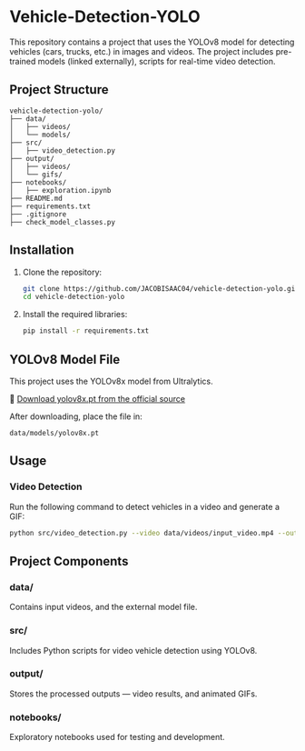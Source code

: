 # Vehicle-Detection-YOLO

This repository contains a project that uses the YOLOv8 model for detecting vehicles (cars, trucks, etc.) in images and videos. The project includes pre-trained models (linked externally), scripts for real-time video detection.

## Project Structure

```
vehicle-detection-yolo/
├── data/
│   ├── videos/
│   └── models/
├── src/
│   ├── video_detection.py
├── output/
│   ├── videos/
│   └── gifs/
├── notebooks/
│   ├── exploration.ipynb
├── README.md
├── requirements.txt
├── .gitignore
├── check_model_classes.py
```

## Installation

1. Clone the repository:
   ```bash
   git clone https://github.com/JACOBISAAC04/vehicle-detection-yolo.git
   cd vehicle-detection-yolo
   ```

2. Install the required libraries:
   ```bash
   pip install -r requirements.txt
   ```

## YOLOv8 Model File

This project uses the YOLOv8x model from Ultralytics.

🔗 [Download yolov8x.pt from the official source](https://github.com/ultralytics/assets/releases/latest)

After downloading, place the file in:

```
data/models/yolov8x.pt
```

## Usage

### Video Detection

Run the following command to detect vehicles in a video and generate a GIF:
```bash
python src/video_detection.py --video data/videos/input_video.mp4 --output_video output/videos/output_video.mp4 --output_gif output/gifs/output_video.gif
```
## Project Components

### data/
Contains input videos, and the external model file.

### src/
Includes Python scripts for video vehicle detection using YOLOv8.

### output/
Stores the processed outputs — video results, and animated GIFs.

### notebooks/
Exploratory notebooks used for testing and development.
